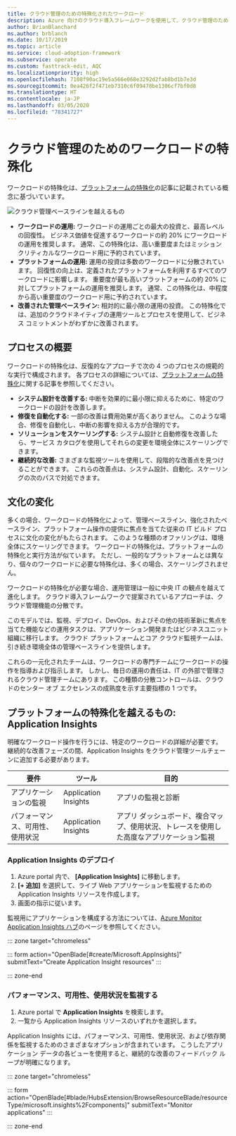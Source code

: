 ```yaml
---
title: クラウド管理のための特殊化されたワークロード
description: Azure 向けのクラウド導入フレームワークを使用して、クラウド管理のための特殊化されたワークロード運用について学習します。
author: BrianBlanchard
ms.author: brblanch
ms.date: 10/17/2019
ms.topic: article
ms.service: cloud-adoption-framework
ms.subservice: operate
ms.custom: fasttrack-edit, AQC
ms.localizationpriority: high
ms.openlocfilehash: 7108f90ac19e5a566e068e3292d2fab8bd1b7e3d
ms.sourcegitcommit: 0ea426f2f471eb7310c6f09478be1306cf7bf0d8
ms.translationtype: HT
ms.contentlocale: ja-JP
ms.lasthandoff: 03/05/2020
ms.locfileid: "78341727"
---
```

# <a name="workload-specialization-for-cloud-management"></a>クラウド管理のためのワークロードの特殊化

ワークロードの特殊化は、[プラットフォームの特殊化](./platform-specialization.md)の記事に記載されている概念に基づいています。

![クラウド管理ベースラインを越えるもの](../../_images/manage/beyond-the-baseline.png)

- **ワークロードの運用:** ワークロードの運用ごとの最大の投資と、最高レベルの回復性。 ビジネス価値を促進するワークロードの約 20% にワークロードの運用を推奨します。 通常、この特殊化は、高い重要度またはミッション クリティカルなワークロード用に予約されています。
- **プラットフォームの運用:** 運用の投資は多数のワークロードに分散されています。 回復性の向上は、定義されたプラットフォームを利用するすべてのワークロードに影響します。 重要度が最も高いプラットフォームの約 20% に対してプラットフォームの運用を推奨します。 通常、この特殊化は、中程度から高い重要度のワークロード用に予約されています。
- **改善された管理ベースライン:** 相対的に最小限の運用の投資。 この特殊化では、追加のクラウドネイティブの運用ツールとプロセスを使用して、ビジネス コミットメントがわずかに改善されます。

## <a name="high-level-process"></a>プロセスの概要

ワークロードの特殊化は、反復的なアプローチで次の 4 つのプロセスの規範的な実行で構成されます。 各プロセスの詳細については、[プラットフォームの特殊化](./platform-specialization.md)に関する記事を参照してください。

- **システム設計を改善する:** 中断を効果的に最小限に抑えるために、特定のワークロードの設計を改善します。
- **修復を自動化する:** 一部の改善は費用効果が高くありません。 このような場合、修復を自動化し、中断の影響を抑える方が合理的です。
- **ソリューションをスケーリングする:** システム設計と自動修復を改善したら、サービス カタログを使用してそれらの変更を環境全体にスケーリングできます。
- **継続的な改善:** さまざまな監視ツールを使用して、段階的な改善点を見つけることができます。 これらの改善点は、システム設計、自動化、スケーリングの次のパスで対処できます。

## <a name="cultural-change"></a>文化の変化

多くの場合、ワークロードの特殊化によって、管理ベースライン、強化されたベースライン、プラットフォーム操作の提供に焦点を当てた従来の IT ビルド プロセスに文化の変化がもたらされます。 このような種類のオファリングは、環境全体にスケーリングできます。 ワークロードの特殊化は、プラットフォームの特殊化と実行方法が似ています。 ただし、一般的なプラットフォームとは異なり、個々のワークロードに必要な特殊化は、多くの場合、スケーリングされません。

ワークロードの特殊化が必要な場合、運用管理は一般に中央 IT の観点を越えて進化します。 クラウド導入フレームワークで提案されているアプローチは、クラウド管理機能の分散です。

このモデルでは、監視、デプロイ、DevOps、およびその他の技術革新に焦点を当てた機能などの運用タスクは、アプリケーション開発またはビジネスユニット組織に移行します。 クラウド プラットフォームとコア クラウド監視チームは、引き続き環境全体の管理ベースラインを提供します。

これらの一元化されたチームは、ワークロードの専門チームにワークロードの操作を指導および指示します。 しかし、毎日の運用の責任は、IT の外部で管理されるクラウド管理チームにあります。 この種類の分散コントロールは、クラウドのセンター オブ エクセレンスの成熟度を示す主要指標の 1 つです。

## <a name="beyond-platform-specialization-application-insights"></a>プラットフォームの特殊化を越えるもの: Application Insights

明確なワークロード操作を行うには、特定のワークロードの詳細が必要です。 継続的な改善フェーズの間、Application Insights をクラウド管理ツールチェーンに追加する必要があります。

|要件|ツール|目的|
|---|---|---|
|アプリケーションの監視|Application Insights|アプリの監視と診断|
|パフォーマンス、可用性、使用状況|Application Insights|アプリ ダッシュボード、複合マップ、使用状況、トレースを使用した高度なアプリケーション監視|

### <a name="deploy-application-insights"></a>Application Insights のデプロイ

1. Azure portal 内で、 **[Application Insights]** に移動します。
1. **[+ 追加]** を選択して、ライブ Web アプリケーションを監視するための Application Insights リソースを作成します。
1. 画面の指示に従います。

監視用にアプリケーションを構成する方法については、[Azure Monitor Application Insights ハブ](https://docs.microsoft.com/azure/azure-monitor/azure-monitor-app-hub)のページを参照してください。

::: zone target="chromeless"

::: form action="OpenBlade[#create/Microsoft.AppInsights]" submitText="Create Application Insight resources" :::

::: zone-end

### <a name="monitor-performance-availability-and-usage"></a>パフォーマンス、可用性、使用状況を監視する

1. Azure portal で **Application Insights** を検索します。
1. 一覧から Application Insights リソースのいずれかを選択します。

Application Insights には、パフォーマンス、可用性、使用状況、および依存関係を監視するためのさまざまなオプションが含まれています。 こうしたアプリケーション データの各ビューを使用すると、継続的な改善のフィードバック ループが明確になります。

::: zone target="chromeless"

<!-- markdownlint-disable DOCSMD001 -->

::: form action="OpenBlade[#blade/HubsExtension/BrowseResourceBlade/resourceType/microsoft.insights%2Fcomponents]" submitText="Monitor applications" :::

<!-- markdownlint-enable DOCSMD001 -->

::: zone-end
